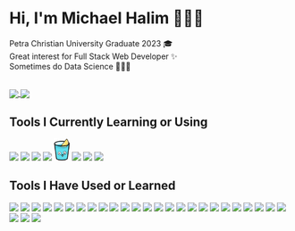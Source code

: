 # Hi, I'm Michael Halim 🧑🏻👋<br />
Petra Christian University Graduate 2023 🎓<br />
Great interest for Full Stack Web Developer ✨<br />
Sometimes do Data Science 👨‍🔬📁<br /><br />

<a href="https://github.com/anuraghazra/github-readme-stats">
  <img align="center" height="165px" src="https://github-readme-stats.vercel.app/api?username=michael-halim&show_icons=true&theme=tokyonight&count_private=true" />
</a>
<a href="https://github.com/anuraghazra/convoychat">
  <img align="center" height="165px" src="https://github-readme-stats.vercel.app/api/top-langs/?username=michael-halim&show_icons=true&theme=tokyonight&count_private=true&layout=compact" />
</a>


## Tools I Currently Learning or Using
<p>
<img height="40px" src="https://cdn.jsdelivr.net/gh/devicons/devicon/icons/docker/docker-plain-wordmark.svg" />
<img height="40px" src="https://cdn.jsdelivr.net/gh/devicons/devicon/icons/kubernetes/kubernetes-plain.svg" />          
<img height="40px" src="https://cdn.jsdelivr.net/gh/devicons/devicon/icons/ubuntu/ubuntu-plain.svg" />
<img height="40px" src="https://cdn.jsdelivr.net/gh/devicons/devicon/icons/centos/centos-original.svg" />    
<img height="40px" src="https://raw.githubusercontent.com/gin-gonic/logo/master/color.png" />
<img height="40px" src="https://avatars.githubusercontent.com/u/15127678?s=200&v=4" />
<img height="40px" src="https://cdn.jsdelivr.net/gh/devicons/devicon/icons/redis/redis-original.svg">
<img height="40px" src="https://cdn.jsdelivr.net/gh/devicons/devicon/icons/graphql/graphql-plain-wordmark.svg" />
</p>

## Tools I Have Used or Learned
<p><img height="40px" src="https://cdn.jsdelivr.net/gh/devicons/devicon/icons/html5/html5-original.svg">
<img height="40px" src="https://cdn.jsdelivr.net/gh/devicons/devicon/icons/css3/css3-original.svg">
<img height="40px" src="https://cdn.jsdelivr.net/gh/devicons/devicon/icons/javascript/javascript-original.svg" />
<img height="40px" src="https://cdn.jsdelivr.net/gh/devicons/devicon/icons/jquery/jquery-plain-wordmark.svg" />
<img height="40px" src="https://cdn.jsdelivr.net/gh/devicons/devicon/icons/php/php-plain.svg" />
<img height="40px" src="https://cdn.jsdelivr.net/gh/devicons/devicon/icons/react/react-original.svg">
<img height="40px" src="https://cdn.jsdelivr.net/gh/devicons/devicon/icons/nextjs/nextjs-original.svg">
<img height="40px" src="https://cdn.jsdelivr.net/gh/devicons/devicon/icons/nodejs/nodejs-plain-wordmark.svg">
<img height="40px" src="https://cdn.jsdelivr.net/gh/devicons/devicon/icons/express/express-original-wordmark.svg">
<img height="40px" src="https://cdn.jsdelivr.net/gh/devicons/devicon/icons/django/django-plain.svg">
<img height="40px" src="https://cdn.jsdelivr.net/gh/devicons/devicon/icons/flask/flask-original.svg">
<img height="40px" src="https://cdn.jsdelivr.net/gh/devicons/devicon/icons/mysql/mysql-original-wordmark.svg">
<img height="40px" src="https://cdn.jsdelivr.net/gh/devicons/devicon/icons/redis/redis-original.svg">
<img height="40px" src="https://cdn.jsdelivr.net/gh/devicons/devicon/icons/mongodb/mongodb-original.svg" />
<img height="40px" src="https://cdn.jsdelivr.net/gh/devicons/devicon/icons/neo4j/neo4j-original-wordmark.svg" />
<img height="40px" src="https://cdn.jsdelivr.net/gh/devicons/devicon/icons/sqlite/sqlite-original-wordmark.svg">
<img height="40px" src="https://cdn.jsdelivr.net/gh/devicons/devicon/icons/postgresql/postgresql-original-wordmark.svg">
<img height="40px" src="https://cdn.jsdelivr.net/gh/devicons/devicon/icons/cplusplus/cplusplus-original.svg">
<img height="40px" src="https://cdn.jsdelivr.net/gh/devicons/devicon/icons/php/php-plain.svg">
<img height="40px" src="https://cdn.jsdelivr.net/gh/devicons/devicon/icons/python/python-original.svg" />
<img height="40px" src="https://cdn.jsdelivr.net/gh/devicons/devicon/icons/selenium/selenium-original.svg" />          
<img height="40px" src="https://cdn.jsdelivr.net/gh/devicons/devicon/icons/git/git-original.svg">
<img height="40px" src="https://cdn.jsdelivr.net/gh/devicons/devicon/icons/github/github-original.svg">
<img height="40px" src="https://cdn.jsdelivr.net/gh/devicons/devicon/icons/vuejs/vuejs-original.svg" />
<img height="40px" src="https://cdn.jsdelivr.net/gh/devicons/devicon/icons/nuxtjs/nuxtjs-original.svg" />
<img height="40px" src="https://cdn.jsdelivr.net/gh/devicons/devicon/icons/go/go-original.svg" /> 
<img height="40px" src="https://revel.github.io/img/revelhat.png">
<img height="40px" src="https://cdn.jsdelivr.net/gh/devicons/devicon/icons/graphql/graphql-plain-wordmark.svg" />
          
</p>
